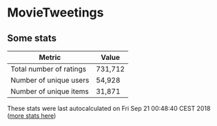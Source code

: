 # MovieTweetings
## Some stats

Metric | Value
--- | ---
Total number of ratings                 | 731,712
Number of unique users                  | 54,928
Number of unique items                  | 31,871
These stats were last autocalculated on Fri Sep 21 00:48:40 CEST 2018  ([more stats here](./stats.md))

